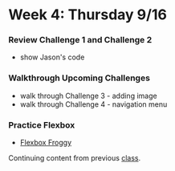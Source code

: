 # Week 4: Thursday 9/16

### Review Challenge 1 and Challenge 2

* show Jason's code

### Walkthrough Upcoming Challenges

* walk through Challenge 3 - adding image
* walk through Challenge 4 - navigation menu

### Practice Flexbox

* [Flexbox Froggy](https://flexboxfroggy.com/)

Continuing content from previous [class](week-4-tuesday-9-14.md).

